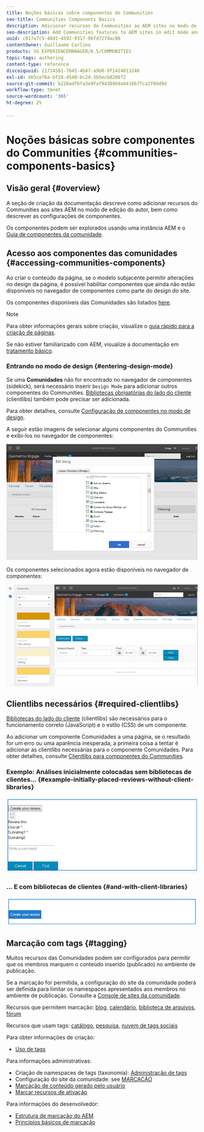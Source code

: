 ```yaml
---
title: Noções básicas sobre componentes do Communities
seo-title: Communities Components Basics
description: Adicionar recursos do Communities ao AEM sites no modo de edição e configurar componentes
seo-description: Add Communities features to AEM sites in edit mode and configure components
uuid: c017a7c5-40d1-4592-9317-96fd727dac86
contentOwner: Guillaume Carlino
products: SG_EXPERIENCEMANAGER/6.5/COMMUNITIES
topic-tags: authoring
content-type: reference
discoiquuid: 21714581-7645-4b47-a9b0-9f1424013240
exl-id: eb5ce76a-bf28-4540-bc2d-3b5ecb8286f2
source-git-commit: b220adf6fa3e9faf94389b9a9416b7fca2f89d9d
workflow-type: tm+mt
source-wordcount: '365'
ht-degree: 2%

---
```


# Noções básicas sobre componentes do Communities {#communities-components-basics}

## Visão geral {#overview}

A seção de criação da documentação descreve como adicionar recursos do Communities aos sites AEM no modo de edição do autor, bem como descrever as configurações de componentes.

Os componentes podem ser explorados usando uma instância AEM e o [Guia de componentes da comunidade](components-guide.md).

## Acesso aos componentes das comunidades {#accessing-communities-components}

Ao criar o conteúdo da página, se o modelo subjacente permitir alterações no design da página, é possível habilitar componentes que ainda não estão disponíveis no navegador de componentes como parte do design do site.

Os componentes disponíveis das Comunidades são listados [here](author-communities.md#available-communities-components).

>[!NOTE]
>
>Para obter informações gerais sobre criação, visualize o [guia rápido para a criação de páginas](../../help/sites-authoring/qg-page-authoring.md).
>
>Se não estiver familiarizado com AEM, visualize a documentação em [tratamento básico](../../help/sites-authoring/basic-handling.md).

### Entrando no modo de design {#entering-design-mode}

Se uma **Comunidades** não for encontrado no navegador de componentes (sidekick), será necessário inserir `Design Mode` para adicionar outros componentes do Communities. [Bibliotecas obrigatórias do lado do cliente](#required-clientlibs) (clientlibs) também pode precisar ser adicionada.

Para obter detalhes, consulte [Configuração de componentes no modo de design](../../help/sites-authoring/default-components-designmode.md).

A seguir estão imagens de selecionar alguns componentes do Communities e exibi-los no navegador de componentes:

![design de componentes](assets/component-design.png)

Os componentes selecionados agora estão disponíveis no navegador de componentes:

![componente-design1](assets/component-design1.png)

## Clientlibs necessários {#required-clientlibs}

[Bibliotecas do lado do cliente](../../help/sites-developing/clientlibs.md) (clientlibs) são necessários para o funcionamento correto (JavaScript) e o estilo (CSS) de um componente.

Ao adicionar um componente Comunidades a uma página, se o resultado for um erro ou uma aparência inesperada, a primeira coisa a tentar é adicionar as clientlibs necessárias para o componente Comunidades. Para obter detalhes, consulte [Clientlibs para componentes do Communities](clientlibs.md).

### Exemplo: Análises inicialmente colocadas sem bibliotecas de clientes... {#example-initially-placed-reviews-without-client-libraries}

![clientlibs1](assets/clientlibs1.png)

### ... E com bibliotecas de clientes {#and-with-client-libraries}

![clientlibs2](assets/clientlibs2.png)

## Marcação com tags {#tagging}

Muitos recursos das Comunidades podem ser configurados para permitir que os membros marquem o conteúdo inserido (publicado) no ambiente de publicação.

Se a marcação for permitida, a configuração do site da comunidade poderá ser definida para limitar os namespaces apresentados aos membros no ambiente de publicação. Consulte a [Console de sites da comunidade](sites-console.md#tagging).

Recursos que permitem marcação: [blog](blog-feature.md), [calendário](calendar.md), [biblioteca de arquivos](file-library.md), [fórum](forum.md)

Recursos que usam tags: [catálogo](catalog.md), [pesquisa](search.md), [nuvem de tags sociais](tagcloud.md)

Para obter informações de criação:

* [Uso de tags](../../help/sites-authoring/tags.md)

Para informações administrativas:

* Criação de namespaces de tags (taxonomia): [Administração de tags](../../help/sites-administering/tags.md)
* Configuração do site da comunidade: see [MARCAÇÃO](sites-console.md#tagging)
* [Marcação de conteúdo gerado pelo usuário](../../help/sites-authoring/tags.md)
* [Marcar recursos de ativação](tag-resources.md)

Para informações do desenvolvedor:

* [Estrutura de marcação do AEM](../../help/sites-developing/framework.md)
* [Princípios básicos de marcação](tag.md)
